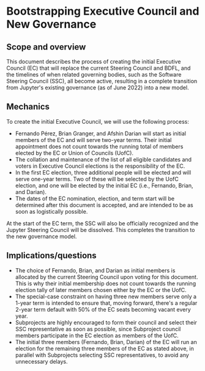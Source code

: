 # Bootstrapping Executive Council and New Governance

## Scope and overview

This document describes the process of creating the initial Executive Council (EC) that will replace the current Steering Council and BDFL, and the timelines of when related governing bodies, such as the Software Steering Council (SSC), all become active, resulting in a complete transition from Jupyter's existing governance (as of June 2022) into a new model.

## Mechanics

To create the initial Executive Council, we will use the following process:

- Fernando Pérez, Brian Granger, and Afshin Darian will start as initial members of the EC and will serve two-year terms. Their initial appointment does not count towards the running total of members elected by the EC or Union of Councils (UofC).
- The collation and maintenance of the list of all eligible candidates and voters in Executive Council elections is the responsibility of the EC.
- In the first EC election, three additional people will be elected and will serve one-year terms. Two of these will be selected by the UofC election, and one will be elected by the initial EC (i.e., Fernando, Brian, and Darian).
- The dates of the EC nomination, election, and term start will be determined after this document is accepted, and are intended to be as soon as logistically possible.

At the start of the EC term, the SSC will also be officially recognized and the Jupyter Steering Council will be dissolved. This completes the transition to the new governance model.

## Implications/questions

- The choice of Fernando, Brian, and Darian as initial members is allocated by the current Steering Council upon voting for this document. This is why their initial membership does not count towards the running election tally of later members chosen either by the EC or the UofC.
- The special-case constraint on having three new members serve only a 1-year term is intended to ensure that, moving forward, there's a regular 2-year term default with 50% of the EC seats becoming vacant every year.
- Subprojects are highly encouraged to form their council and select their SSC representative as soon as possible, since Subproject council members participate in the EC election as members of the UofC.
- The initial three members (Fernando, Brian, Darian) of the EC will run an election for the remaining three members of the EC as stated above, in parallel with Subprojects selecting SSC representatives, to avoid any unnecessary delays.
